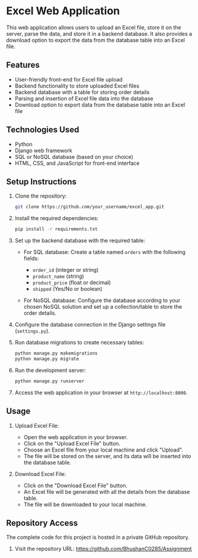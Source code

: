 # Excel Web Application

This web application allows users to upload an Excel file, store it on the server, parse the data, and store it in a backend database. It also provides a download option to export the data from the database table into an Excel file.

## Features

- User-friendly front-end for Excel file upload
- Backend functionality to store uploaded Excel files
- Backend database with a table for storing order details
- Parsing and insertion of Excel file data into the database
- Download option to export data from the database table into an Excel file

## Technologies Used

- Python
- Django web framework
- SQL or NoSQL database (based on your choice)
- HTML, CSS, and JavaScript for front-end interface

## Setup Instructions

1. Clone the repository:
   ```bash
   git clone https://github.com/your_username/excel_app.git
   ```

2. Install the required dependencies:
   ```bash
   pip install -r requirements.txt
   ```

3. Set up the backend database with the required table:
   - For SQL database: Create a table named `orders` with the following fields:
     - `order_id` (integer or string)
     - `product_name` (string)
     - `product_price` (float or decimal)
     - `shipped` (Yes/No or boolean)

   - For NoSQL database: Configure the database according to your chosen NoSQL solution and set up a collection/table to store the order details.

4. Configure the database connection in the Django settings file (`settings.py`).

5. Run database migrations to create necessary tables:
   ```bash
   python manage.py makemigrations
   python manage.py migrate
   ```

6. Run the development server:
   ```bash
   python manage.py runserver
   ```

7. Access the web application in your browser at `http://localhost:8000`.

## Usage

1. Upload Excel File:
   - Open the web application in your browser.
   - Click on the "Upload Excel File" button.
   - Choose an Excel file from your local machine and click "Upload".
   - The file will be stored on the server, and its data will be inserted into the database table.

2. Download Excel File:
   - Click on the "Download Excel File" button.
   - An Excel file will be generated with all the details from the database table.
   - The file will be downloaded to your local machine.

## Repository Access

The complete code for this project is hosted in a private GitHub repository.

1. Visit the repository URL: https://github.com/BhushanC0285/Assignment

